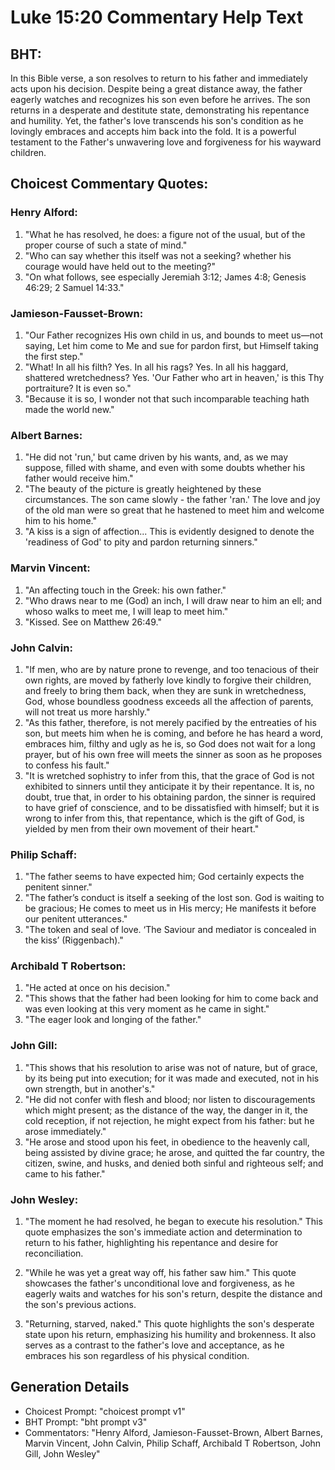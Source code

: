 # Luke 15:20 Commentary Help Text

## BHT:
In this Bible verse, a son resolves to return to his father and immediately acts upon his decision. Despite being a great distance away, the father eagerly watches and recognizes his son even before he arrives. The son returns in a desperate and destitute state, demonstrating his repentance and humility. Yet, the father's love transcends his son's condition as he lovingly embraces and accepts him back into the fold. It is a powerful testament to the Father's unwavering love and forgiveness for his wayward children.

## Choicest Commentary Quotes:
### Henry Alford:
1. "What he has resolved, he does: a figure not of the usual, but of the proper course of such a state of mind."
2. "Who can say whether this itself was not a seeking? whether his courage would have held out to the meeting?"
3. "On what follows, see especially Jeremiah 3:12; James 4:8; Genesis 46:29; 2 Samuel 14:33."

### Jamieson-Fausset-Brown:
1. "Our Father recognizes His own child in us, and bounds to meet us—not saying, Let him come to Me and sue for pardon first, but Himself taking the first step."
2. "What! In all his filth? Yes. In all his rags? Yes. In all his haggard, shattered wretchedness? Yes. 'Our Father who art in heaven,' is this Thy portraiture? It is even so."
3. "Because it is so, I wonder not that such incomparable teaching hath made the world new."

### Albert Barnes:
1. "He did not 'run,' but came driven by his wants, and, as we may suppose, filled with shame, and even with some doubts whether his father would receive him."
2. "The beauty of the picture is greatly heightened by these circumstances. The son came slowly - the father 'ran.' The love and joy of the old man were so great that he hastened to meet him and welcome him to his home."
3. "A kiss is a sign of affection... This is evidently designed to denote the 'readiness of God' to pity and pardon returning sinners."

### Marvin Vincent:
1. "An affecting touch in the Greek: his own father." 
2. "Who draws near to me (God) an inch, I will draw near to him an ell; and whoso walks to meet me, I will leap to meet him." 
3. "Kissed. See on Matthew 26:49."

### John Calvin:
1. "If men, who are by nature prone to revenge, and too tenacious of their own rights, are moved by fatherly love kindly to forgive their children, and freely to bring them back, when they are sunk in wretchedness, God, whose boundless goodness exceeds all the affection of parents, will not treat us more harshly."
2. "As this father, therefore, is not merely pacified by the entreaties of his son, but meets him when he is coming, and before he has heard a word, embraces him, filthy and ugly as he is, so God does not wait for a long prayer, but of his own free will meets the sinner as soon as he proposes to confess his fault."
3. "It is wretched sophistry to infer from this, that the grace of God is not exhibited to sinners until they anticipate it by their repentance. It is, no doubt, true that, in order to his obtaining pardon, the sinner is required to have grief of conscience, and to be dissatisfied with himself; but it is wrong to infer from this, that repentance, which is the gift of God, is yielded by men from their own movement of their heart."

### Philip Schaff:
1. "The father seems to have expected him; God certainly expects the penitent sinner."
2. "The father’s conduct is itself a seeking of the lost son. God is waiting to be gracious; He comes to meet us in His mercy; He manifests it before our penitent utterances."
3. "The token and seal of love. ‘The Saviour and mediator is concealed in the kiss’ (Riggenbach)."

### Archibald T Robertson:
1. "He acted at once on his decision." 
2. "This shows that the father had been looking for him to come back and was even looking at this very moment as he came in sight." 
3. "The eager look and longing of the father."

### John Gill:
1. "This shows that his resolution to arise was not of nature, but of grace, by its being put into execution; for it was made and executed, not in his own strength, but in another's."
2. "He did not confer with flesh and blood; nor listen to discouragements which might present; as the distance of the way, the danger in it, the cold reception, if not rejection, he might expect from his father: but he arose immediately."
3. "He arose and stood upon his feet, in obedience to the heavenly call, being assisted by divine grace; he arose, and quitted the far country, the citizen, swine, and husks, and denied both sinful and righteous self; and came to his father."

### John Wesley:
1. "The moment he had resolved, he began to execute his resolution." This quote emphasizes the son's immediate action and determination to return to his father, highlighting his repentance and desire for reconciliation.

2. "While he was yet a great way off, his father saw him." This quote showcases the father's unconditional love and forgiveness, as he eagerly waits and watches for his son's return, despite the distance and the son's previous actions.

3. "Returning, starved, naked." This quote highlights the son's desperate state upon his return, emphasizing his humility and brokenness. It also serves as a contrast to the father's love and acceptance, as he embraces his son regardless of his physical condition.


## Generation Details
- Choicest Prompt: "choicest prompt v1"
- BHT Prompt: "bht prompt v3"
- Commentators: "Henry Alford, Jamieson-Fausset-Brown, Albert Barnes, Marvin Vincent, John Calvin, Philip Schaff, Archibald T Robertson, John Gill, John Wesley"
